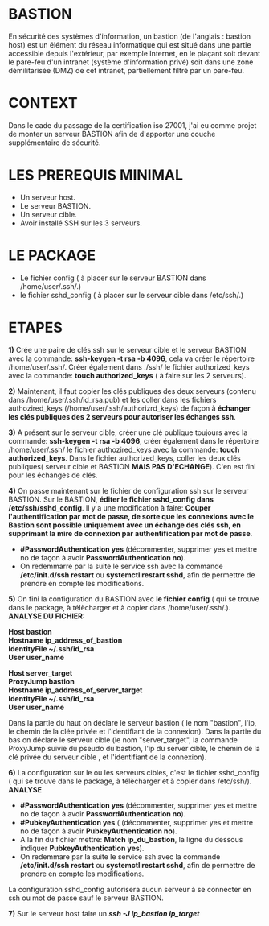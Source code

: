 
# BASTION

En sécurité des systèmes d'information, un bastion (de l'anglais : bastion host) est un élément du réseau informatique qui est situé dans une partie accessible depuis l'extérieur, par exemple Internet, en le plaçant soit devant le pare-feu d'un intranet (système d'information privé) soit dans une zone démilitarisée (DMZ) de cet intranet, partiellement filtré par un pare-feu.

# CONTEXT

Dans le cade du passage de la certification iso 27001, j'ai eu comme projet de monter un serveur BASTION afin de d'apporter une couche supplémentaire de sécurité.

# LES PREREQUIS MINIMAL

  * Un serveur host.
  * Le serveur BASTION.
  * Un serveur cible.
  * Avoir installé SSH sur les 3 serveurs.

# LE PACKAGE

  * Le fichier config ( à placer sur le serveur BASTION dans /home/user/.ssh/.)
  * le fichier sshd_config ( à placer sur le serveur cible dans /etc/ssh/.)

# ETAPES
 
 __1)__ Crée une paire de clés ssh sur le serveur cible et le serveur BASTION avec la commande: __ssh-keygen -t rsa -b 4096__, cela va créer le répertoire /home/user/.ssh/. 
    Créer également dans ./ssh/ le fichier authorized_keys avec la commande: __touch authorized_keys__ ( à faire sur les 2 serveurs).
 
 __2)__ Maintenant, il faut copier les clés publiques des deux serveurs (contenu dans /home/user/.ssh/id_rsa.pub) et les coller dans les fichiers authozired_keys   (/home/user/.ssh/authorizrd_keys) de façon à __échanger les clés publiques des 2 serveurs pour autoriser les échanges ssh__.

 __3)__ A présent sur le serveur cible, créer une clé publique toujours avec la commande: __ssh-keygen -t rsa -b 4096__, créer également dans le répertoire /home/user/.ssh/ le fichier authozired_keys avec la commande: __touch authorized_keys__. Dans le fichier authorized_keys, coller les deux clés publiques( serveur cible et BASTION __MAIS PAS D'ECHANGE__). C'en est fini pour les échanges de clés.

__4)__ On passe maintenant sur le fichier de configuration ssh sur le serveur BASTION. Sur le BASTION, __éditer le fichier sshd_config dans /etc/ssh/sshd_config__.
   Il y a une modification à faire: __Couper l'authentification par mot de passe, de sorte que les connexions avec le Bastion sont possible uniquement avec un échange des clés ssh, en supprimant la mire de connexion par authentification par mot de passe__.
   
   * __#PasswordAuthentication yes__ (décommenter, supprimer yes et mettre no de façon à avoir __PasswordAuthentication no__).
   * On redemmarre par la suite le service ssh avec la commande __/etc/init.d/ssh restart__ ou __systemctl restart sshd__, afin de permettre de prendre en compte les modifications.

__5)__ On fini la configuration du BASTION avec __le fichier config__ ( qui se trouve dans le package, à télècharger et à copier dans /home/user/.ssh/.).
       __ANALYSE DU FICHIER:__
       
   __Host bastion  
     Hostname ip_address_of_bastion  
     IdentityFile ~/.ssh/id_rsa  
     User user_name__
     
   __Host server_target  
     ProxyJump bastion  
     Hostname ip_address_of_server_target  
     IdentityFile ~/.ssh/id_rsa  
     User user_name__
     
Dans la partie du haut on déclare le serveur bastion ( le nom "bastion", l'ip, le chemin de la clée privée et l'identifiant de la connexion).
Dans la partie du bas on déclare le serveur cible (le nom "server_target", la commande ProxyJump suivie du pseudo du bastion, l'ip du server cible, le chemin de la clé privée du serveur cible , et l'identifiant de la connexion).
     
  __6)__ La configuration sur le ou les serveurs cibles, c'est le fichier sshd_config ( qui se trouve dans le package, à télècharger et à copier dans /etc/ssh/).  
  __ANALYSE__
  
   * __#PasswordAuthentication yes__ (décommenter, supprimer yes et mettre no de façon à avoir __PasswordAuthentication no__).
   * __#PubkeyAuthentication yes__ ( (décommenter, supprimer yes et mettre no de façon à avoir __PubkeyAuthentication no__).
   * A la fin du fichier mettre: __Match ip_du_bastion__, la ligne du dessous indiquer __PubkeyAuthentication yes__).
   * On redemmare par la suite le service ssh avec la commande __/etc/init.d/ssh restart__ ou __systemctl restart sshd__, afin de permettre de prendre en compte les modifications.
  
  La configuration sshd_config autorisera aucun serveur à se connecter en ssh ou mot de passe sauf le serveur BASTION.

__7)__ Sur le serveur host faire un ___ssh -J  ip_bastion ip_target___
